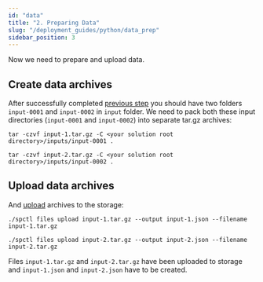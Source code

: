 ```yaml
---
id: "data"
title: "2. Preparing Data"
slug: "/deployment_guides/python/data_prep"
sidebar_position: 3
---
```


Now we need to prepare and upload data.

## Create data archives

After successfully completed [previous step](/developers/deployment_guides/python/solution_prep) you should have two folders `input-0001` and `input-0002` in `input` folder. We need to pack both these input directories (`input-0001` and `input-0002`) into separate tar.gz archives:

```
tar -czvf input-1.tar.gz -C <your solution root directory>/inputs/input-0001 .
```

```
tar -czvf input-2.tar.gz -C <your solution root directory>/inputs/input-0002 .
```

## Upload data archives

And [upload](developers/cli_commands/files/upload) archives to the storage:

```
./spctl files upload input-1.tar.gz --output input-1.json --filename input-1.tar.gz
```

```
./spctl files upload input-2.tar.gz --output input-2.json --filename input-2.tar.gz
```

Files `input-1.tar.gz` and `input-2.tar.gz` have been uploaded to storage and `input-1.json` and `input-2.json` have to be created.